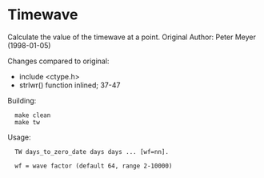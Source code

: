 # Timewave
Calculate the value of the timewave at a point.
Original Author: Peter Meyer (1998-01-05)

Changes compared to original:
  - include <ctype.h>
  - strlwr() function inlined; 37-47

Building:
```
  make clean
  make tw
```

Usage:
```
  TW days_to_zero_date days days ... [wf=nn].
  
  wf = wave factor (default 64, range 2-10000)
```
